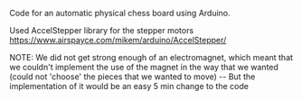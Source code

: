 Code for an automatic physical chess board using Arduino.

Used AccelStepper library for the stepper motors
https://www.airspayce.com/mikem/arduino/AccelStepper/

NOTE: We did not get strong enough of an electromagnet, which meant that we couldn't implement the use of the magnet in the way that we wanted (could not 'choose' the pieces that we wanted to move) -- But the implementation of it would be an easy 5 min change to the code
